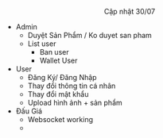 [//]: # (# gluehand)

<p align="center">Cập nhật 30/07</p>
<ul>
    <li>Admin
    <ul>
        <li>Duyệt Sản Phẩm / Ko duyet san pham</li>
        <li>List user <ul>
            <li>Ban user</li>
            <li>Wallet User</li>
            </ul> </li>
        </ul>    
</li>

<li>User 
    <ul>
    <li>Đăng Ký/ Đăng Nhập</li>
    <li>Thay đổi thông tin cá nhân</li>
    <li>Thay đổi mật khẩu</li>
    <li>Upload hình ảnh + sản phẩm</li>
    </ul>
</li>
    <li>Đấu Giá 
        <ul>
        <li>Websocket working</li>
        <li></li>
        </ul>
    </li>

</ul>
